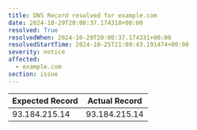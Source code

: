 ```yaml
---
title: DNS Record resolved for example.com
date: 2024-10-29T20:00:37.174318+00:00
resolved: True
resolvedWhen: 2024-10-29T20:00:37.174331+00:00
resolvedStartTime: 2024-10-25T21:09:43.191474+00:00
severity: notice
affected:
  - example.com
section: issue
---
```


| Expected Record  | Actual Record  |
|------------------|----------------|
| 93.184.215.14 | 93.184.215.14 |
